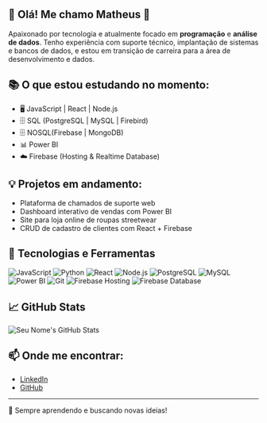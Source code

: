 ## 👋 Olá! Me chamo Matheus 🚀

Apaixonado por tecnologia e atualmente focado em **programação** e **análise de dados**. Tenho experiência com suporte técnico, implantação de sistemas e bancos de dados, e estou em transição de carreira para a área de desenvolvimento e dados.

## 📚 O que estou estudando no momento:

- 🖥️ JavaScript | React | Node.js
- 🗄️ SQL (PostgreSQL | MySQL | Firebird)
- 🗄️ NOSQL(Firebase | MongoDB)
- 📊 Power BI
- ☁️ Firebase (Hosting & Realtime Database)

## 💡 Projetos em andamento:

- Plataforma de chamados de suporte web
- Dashboard interativo de vendas com Power BI
- Site para loja online de roupas streetwear
- CRUD de cadastro de clientes com React + Firebase

## 🔧 Tecnologias e Ferramentas

![JavaScript](https://img.shields.io/badge/-JavaScript-black?style=flat-square&logo=javascript)
![Python](https://img.shields.io/badge/-Python-black?style=flat-square&logo=python)
![React](https://img.shields.io/badge/-React-black?style=flat-square&logo=react)
![Node.js](https://img.shields.io/badge/-Node.js-black?style=flat-square&logo=node.js)
![PostgreSQL](https://img.shields.io/badge/-PostgreSQL-black?style=flat-square&logo=postgresql)
![MySQL](https://img.shields.io/badge/-MySQL-black?style=flat-square&logo=mysql)
![Power BI](https://img.shields.io/badge/-Power%20BI-black?style=flat-square&logo=power-bi)
![Git](https://img.shields.io/badge/-Git-black?style=flat-square&logo=git)
![Firebase Hosting](https://img.shields.io/badge/-Firebase%20Hosting-black?style=flat-square&logo=firebase)
![Firebase Database](https://img.shields.io/badge/-Firebase%20Database-black?style=flat-square&logo=firebase)

## 📈 GitHub Stats

![Seu Nome's GitHub Stats](https://github-readme-stats.vercel.app/api?username=dracula&show_icons=true&theme=tokyonight)


## 📫 Onde me encontrar:

- [LinkedIn](https://www.linkedin.com/in/matheus-zidane-4762a8282)
- [GitHub](https://github.com/matheuszid)

---

🚀 Sempre aprendendo e buscando novas ideias!
